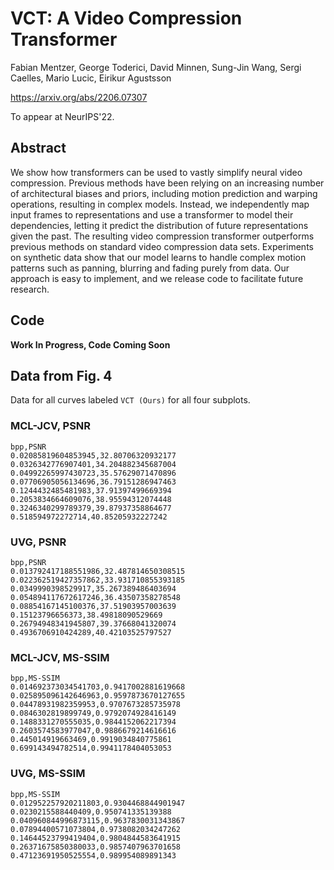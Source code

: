 # VCT: A Video Compression Transformer

Fabian Mentzer, George Toderici, David Minnen, Sung-Jin Wang, Sergi Caelles, Mario Lucic, Eirikur Agustsson

https://arxiv.org/abs/2206.07307

To appear at NeurIPS'22.



## Abstract

We show how transformers can be used to vastly simplify neural video
compression. Previous methods have been relying on an increasing number of
architectural biases and priors, including motion prediction and warping
operations, resulting in complex models. Instead, we independently map input
frames to representations and use a transformer to model their dependencies,
letting it predict the distribution of future representations given the past.
The resulting video compression transformer outperforms previous methods on
standard video compression data sets. Experiments on synthetic data show that
our model learns to handle complex motion patterns such as panning, blurring and
fading purely from data. Our approach is easy to implement, and we release code
to facilitate future research.


## Code

**Work In Progress, Code Coming Soon**


## Data from Fig. 4


<!--
-->

Data for all curves labeled `VCT (Ours)` for all four subplots.

### MCL-JCV, PSNR

```csv
bpp,PSNR
0.02085819604853945,32.80706320932177
0.0326342776907401,34.204882345687004
0.04992265997430723,35.57629071470896
0.07706905056134696,36.79151286947463
0.1244432485481983,37.91397499669394
0.2053834664609076,38.95594312074448
0.3246340299789379,39.87937358864677
0.518594972272714,40.85205932227242
```

### UVG, PSNR

```csv
bpp,PSNR
0.013792417188551986,32.487814650308515
0.022362519427357862,33.931710855393185
0.0349990398529917,35.267389486403694
0.054894117672617246,36.43507358278548
0.08854167145100376,37.51903957003639
0.15123796656373,38.49818090529669
0.26794948341945807,39.37668041320074
0.4936706910424289,40.42103525797527
```

### MCL-JCV, MS-SSIM

```csv
bpp,MS-SSIM
0.014692373034541703,0.9417002881619668
0.025895096142646963,0.9597873670127655
0.04478931982359953,0.9707673285735978
0.0846302819899749,0.9792074928416149
0.1488331270555035,0.9844152062217394
0.2603574583977047,0.9886679214616616
0.445014919663469,0.9919034840775861
0.699143494782514,0.9941178404053053
```

### UVG, MS-SSIM

```csv
bpp,MS-SSIM
0.012952257920211803,0.9304468844901947
0.0230215588440409,0.950741335139388
0.040960844996873115,0.9637830031343867
0.07894400571073804,0.9738082034247262
0.14644523799419404,0.9804844583641915
0.26371675850380033,0.9857407963701658
0.47123691950525554,0.989954089891343
```
